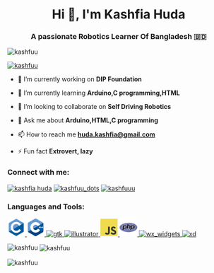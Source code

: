 


<h1 align="center">Hi 👋, I'm Kashfia Huda</h1>
<h3 align="center">A passionate Robotics Learner Of Bangladesh 🇧🇩</h3>

<p align="left"> <img src="https://komarev.com/ghpvc/?username=kashfuu&label=Profile%20views&color=0e75b6&style=flat" alt="kashfuu" /> </p>

<p align="left"> <a href="https://github.com/ryo-ma/github-profile-trophy"><img src="https://github-profile-trophy.vercel.app/?username=kashfuu" alt="kashfuu" /></a> </p>

- 🔭 I’m currently working on **DIP Foundation**

- 🌱 I’m currently learning **Arduino,C programming,HTML**

- 👯 I’m looking to collaborate on **Self Driving Robotics**

- 💬 Ask me about **Arduino,HTML,C programming**

- 📫 How to reach me **huda.kashfia@gmail.com**

- ⚡ Fun fact **Extrovert, lazy**

<h3 align="left">Connect with me:</h3>
<p align="left">
<a href="https://fb.com/kashfia huda" target="blank"><img align="center" src="https://raw.githubusercontent.com/rahuldkjain/github-profile-readme-generator/master/src/images/icons/Social/facebook.svg" alt="kashfia huda" height="30" width="40" /></a>
<a href="https://instagram.com/kashfuu_dots" target="blank"><img align="center" src="https://raw.githubusercontent.com/rahuldkjain/github-profile-readme-generator/master/src/images/icons/Social/instagram.svg" alt="kashfuu_dots" height="30" width="40" /></a>
<a href="https://www.youtube.com/c/kashfuuu" target="blank"><img align="center" src="https://raw.githubusercontent.com/rahuldkjain/github-profile-readme-generator/master/src/images/icons/Social/youtube.svg" alt="kashfuuu" height="30" width="40" /></a>
</p>

<h3 align="left">Languages and Tools:</h3>
<p align="left"> <a href="https://www.cprogramming.com/" target="_blank" rel="noreferrer"> <img src="https://raw.githubusercontent.com/devicons/devicon/master/icons/c/c-original.svg" alt="c" width="40" height="40"/> </a> <a href="https://www.w3schools.com/cpp/" target="_blank" rel="noreferrer"> <img src="https://raw.githubusercontent.com/devicons/devicon/master/icons/cplusplus/cplusplus-original.svg" alt="cplusplus" width="40" height="40"/> </a> <a href="https://www.gtk.org/" target="_blank" rel="noreferrer"> <img src="https://upload.wikimedia.org/wikipedia/commons/7/71/GTK_logo.svg" alt="gtk" width="40" height="40"/> </a> <a href="https://www.adobe.com/in/products/illustrator.html" target="_blank" rel="noreferrer"> <img src="https://www.vectorlogo.zone/logos/adobe_illustrator/adobe_illustrator-icon.svg" alt="illustrator" width="40" height="40"/> </a> <a href="https://developer.mozilla.org/en-US/docs/Web/JavaScript" target="_blank" rel="noreferrer"> <img src="https://raw.githubusercontent.com/devicons/devicon/master/icons/javascript/javascript-original.svg" alt="javascript" width="40" height="40"/> </a> <a href="https://www.php.net" target="_blank" rel="noreferrer"> <img src="https://raw.githubusercontent.com/devicons/devicon/master/icons/php/php-original.svg" alt="php" width="40" height="40"/> </a> <a href="https://www.wxwidgets.org/" target="_blank" rel="noreferrer"> <img src="https://upload.wikimedia.org/wikipedia/commons/b/bb/WxWidgets.svg" alt="wx_widgets" width="40" height="40"/> </a> <a href="https://www.adobe.com/products/xd.html" target="_blank" rel="noreferrer"> <img src="https://cdn.worldvectorlogo.com/logos/adobe-xd.svg" alt="xd" width="40" height="40"/> </a> </p>

<p><img align="left" src="https://github-readme-stats.vercel.app/api/top-langs?username=kashfuu&show_icons=true&locale=en&layout=compact" alt="kashfuu" /></p>

<p>&nbsp;<img align="center" src="https://github-readme-stats.vercel.app/api?username=kashfuu&show_icons=true&locale=en" alt="kashfuu" /></p>

<p><img align="center" src="https://github-readme-streak-stats.herokuapp.com/?user=kashfuu&" alt="kashfuu" /></p>

